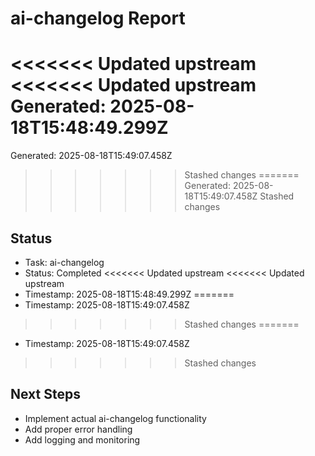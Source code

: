 # ai-changelog Report

<<<<<<< Updated upstream
<<<<<<< Updated upstream
Generated: 2025-08-18T15:48:49.299Z
=======
Generated: 2025-08-18T15:49:07.458Z
>>>>>>> Stashed changes
=======
Generated: 2025-08-18T15:49:07.458Z
>>>>>>> Stashed changes

## Status
- Task: ai-changelog
- Status: Completed
<<<<<<< Updated upstream
<<<<<<< Updated upstream
- Timestamp: 2025-08-18T15:48:49.299Z
=======
- Timestamp: 2025-08-18T15:49:07.458Z
>>>>>>> Stashed changes
=======
- Timestamp: 2025-08-18T15:49:07.458Z
>>>>>>> Stashed changes

## Next Steps
- Implement actual ai-changelog functionality
- Add proper error handling
- Add logging and monitoring
